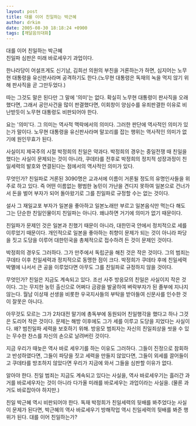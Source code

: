 ```yaml
---
layout: post
title: 대를 이어 친일하는 박근혜
author: drkim
date: 2005-08-30 18:18:24 +0900
tags: [깨달음의대화]
---
```

대를 이어 친일하는 박근혜   
친일파 심판은 미래 바로세우기 과업이다.   
  
한나라당이 어설프게도 신기남, 김희선 의원의 부친을 거론하는가 하면, 심지어는 노무현 대통령을 유신판사라며 공격하기도 한다.(노무현 대통령은 독재의 녹을 먹지 않기 위해 판사직을 곧 그만두었다.)   
  
따는 그것도 말은 된다만 그 말에 '의미'는 없다. 확실히 노무현 대통령이 판사직을 오래 했다면, 그래서 공안사건을 많이 판결했다면, 이회창이 양심수를 유죄판결한 이유로 비난받듯이 노무현 대통령도 비판되어야 한다.   
  
요는 '의미'다. 그 의미는 역사적 맥락에서의 의미다. 그러한 판단에 역사적인 의미가 있는가 말이다. 노무현 대통령을 유신판사라며 말꼬리를 잡는 행위는 역사적인 의미가 없기에 원인무효가 된다.   
  
사실이지 제국주의 시절 박정희의 친일은 약과다. 박정희의 경우는 중일전쟁 때 친일을 했다는 사실이 문제되는 것이 아니라, 쿠데타를 전후로 박정희의 정치적 성장과정이 친일세력의 발호와 연결된다는 점에서의 역사적인 의미가 있다.   
  
무엇인가? 친일파로 거론된 3090명은 교과서에 이름이 거론될 정도의 유명인사들을 위주로 하고 있다. 즉 어떤 이름없는 평범한 농민이 가난을 견디지 못하여 일본으로 건너가서 돈을 벌어 부자가 되어 돌아왔기로 그를 친일파로 규정할 수는 없는 것이다.   
  
설사 그 재일교포 부자가 일본을 좋아하고 일본노래만 부르고 일본음식만 먹는다 해도 그는 단순한 친일인물이지 친일파는 아니다. 왜냐하면 거기에 의미가 없기 때문이다.   
  
친일파가 문제인 것은 일본과 친했기 때문이 아니라, 대한민국 안에서 정치적으로 세를 이루었기 때문이다. 개인적으로 일본을 좋아하는 취향이 문제가 되는 것이 아니라 파당을 짓고 도당을 이루어 대한민국을 총체적으로 접수하려 든 것이 문제인 것이다.   
  
박정희의 경우도 그러하다. 그가 만주에서 독립군을 해친 것은 작은 것이다. 그의 범죄는 쿠데타 이후 친일세력과 정치적으로 동맹한 점이 크다. 박정희가 쿠데타 후에 친일세력 박멸에 나서서 큰 공을 이루었다면 아무도 그를 친일파로 규정하지 않을 것이다.   
  
무엇인가? 친일은 지금도 계속되고 있다. 조선 사주 방응모의 친일은 사실이지 작은 것이다. 그는 무지한 농민 출신으로 어쩌다 금광을 발굴하여 벼락부자가 된 졸부에 지나지 않는다. 월남 이상재 선생을 비롯한 우국지사들의 부탁을 받아들여 신문사를 인수한 것이 잘못은 아니다.   
  
아무것도 모르는 그가 2차대전 말기에 총독부에 동원되어 친일행각을 했다고 하나 그것은 도리어 작은 것이다. 문제는 해방 이후에도 그가 세를 이루고 도당을 지었다는 사실이다. 왜? 범친일파 세력을 보호하기 위해. 방응모 범죄자는 자신의 친일죄상을 씻을 수 있는 무수한 찬스를 자신의 손으로 날려버린 것이다.   
  
지금 우리가 때늦은 역사 바로 세우기를 하는 이유도 그러하다. 그들이 진정으로 참회하고 반성하였다면, 그들이 파당을 짓고 세력을 만들지 않았다면, 그들이 외세를 끌어들이고 쿠데타를 방조하지 않았다면 우리가 지금에 와서 그들을 심판할 이유가 없다.   
  
알아야 한다. 친일 범죄는 지금도 계속되고 있다는 사실을, 역사 바로세우기는 흘러간 과거를 바로세우자는 것이 아니라 다가올 미래를 바로세우는 과업이라는 사실을. (물론 과거도 바로잡아야 하지만.)   
  
친일 박근혜 역시 비판되어야 한다. 독재 박정희가 친일세력의 뒷배를 봐주었다눈 사실이 문제가 된다면, 박근혜의 역사 바로세우기 방해작업 역시 친일세력의 뒷배를 봐준 행위가 된다. 대를 이어 친일하는가?